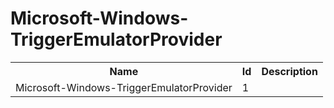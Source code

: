 # Microsoft-Windows-TriggerEmulatorProvider

<table>
<colgroup><col/><col/><col/></colgroup>
<tr><th>Name</th><th>Id</th><th>Description</th></tr>
<tr><td>Microsoft-Windows-TriggerEmulatorProvider</td><td>1</td><td></td></tr>
</table>
